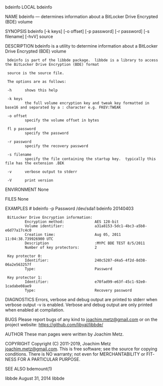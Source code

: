 bdeinfo                                                                                      LOCAL                                                                                      bdeinfo

NAME
     bdeinfo — determines information about a BitLocker Drive Encrypted (BDE) volume

SYNOPSIS
     bdeinfo [-k keys] [-o offset] [-p password] [-r password] [-s filename] [-hvV] source

DESCRIPTION
     bdeinfo is a utility to determine information about a BitLocker Drive Encrypted (BDE) volume

     bdeinfo is part of the libbde package.  libbde is a library to access the BitLocker Drive Encryption (BDE) format

     source is the source file.

     The options are as follows:

     -h      shows this help

     -k keys
             the full volume encryption key and tweak key formatted in base16 and separated by a : character e.g. FKEV:TWEAK

     -o offset
             specify the volume offset in bytes

     fl p password
             specify the password

     -r password
             specify the recovery password

     -s filename
             specify the file containing the startup key.  typically this file has the extension .BEK

     -v      verbose output to stderr

     -V      print version

ENVIRONMENT
     None

FILES
     None

EXAMPLES
     # bdeinfo -p Password /dev/sda1
     bdeinfo 20140403

     BitLocker Drive Encryption information:
             Encryption method:              AES 128-bit
             Volume identifier:              a31a8153-5dc1-4bc3-a5b8-e6d77a17c4c0
             Creation time:                  Aug 05, 2011 11:04:38.739926900 UTC
             Description                     :MYPC BDE TEST 8/5/2011
             Number of key protectors:       2

     Key protector 0:
             Identifier:                     240c5287-d4a5-4f2d-8d38-06a2e563257f
             Type:                           Password

     Key protector 1:
             Identifier:                     e70fad99-e63f-45c1-92e0-1cadabe08ae9
             Type:                           Recovery password

DIAGNOSTICS
     Errors, verbose and debug output are printed to stderr when verbose output -v is enabled.  Verbose and debug output are only printed when enabled at compilation.

BUGS
     Please report bugs of any kind to <joachim.metz@gmail.com> or on the project website: https://github.com/libyal/libbde/

AUTHOR
     These man pages were written by Joachim Metz.

COPYRIGHT
     Copyright (C) 2011-2019, Joachim Metz <joachim.metz@gmail.com>.  This is free software; see the source for copying conditions. There is NO warranty; not even for MERCHANTABILITY or FIT‐
     NESS FOR A PARTICULAR PURPOSE.

SEE ALSO
     bdemount(1)

libbde                                                                                  August 31, 2014                                                                                  libbde
